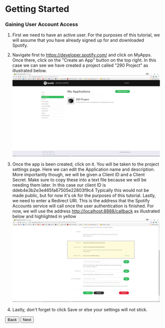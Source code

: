 # Getting Started
### Gaining User Account Access

1. First we need to have an active user. For the purposes of this tutorial, we will assume that you have already signed up for and downloaded Spotify.

2. Navigate first to <https://developer.spotify.com/> and click on MyApps. Once there, click on the "Create an App" button on the top right. In this case we can see we have created a project called "290 Project" as illustrated below.
 ![CreateApp](/images/Getapp.jpg)
 
3. Once the app is been created, click on it. You will be taken to the project settings page. Here we can edit the Application name and description. More importantly though, we will be given a Client ID and a Client Secret. Make sure to copy these into a text file because we will be needing them later.  In this case our client ID is ddeb4e3b2e3e465fa67505e22803f9c4  Typically this would not be made public, but for now it's ok for the purposes of this tutorial. Lastly, we need to enter a Redirect URI. This is the address that the Spotify Accounts service will call once the user authentication is finished.  For now, we will use the address <http://localhost:8888/callback> as illustrated below and highlighted in yellow
 ![CreateApp](/images/ClientID.jpg)
 
4. Lastly, don't forget to click Save or else your settings will not stick.

<button onclick="location.href = 'https://licktopia.github.io/';" id="myButton" class="float-left submit-button" >Back</button>
<button onclick="location.href = 'https://licktopia.github.io/page3';" id="myButton" class="float-right submit-button" >Next</button>

